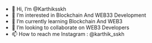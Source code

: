 - 👋 Hi, I’m @Karthiksskh
- 👀 I’m interested in Blockchain And WEB33 Development
- 🌱 I’m currently learning Blockchain And WEB3
- 💞️ I’m looking to collaborate on WEB3 Developers
- 📫 How to reach me Instagram : @karthik_sskh

<!---
Karthiksskh/Karthiksskh is a ✨ special ✨ repository because its `README.md` (this file) appears on your GitHub profile.
You can click the Preview link to take a look at your changes.
--->
